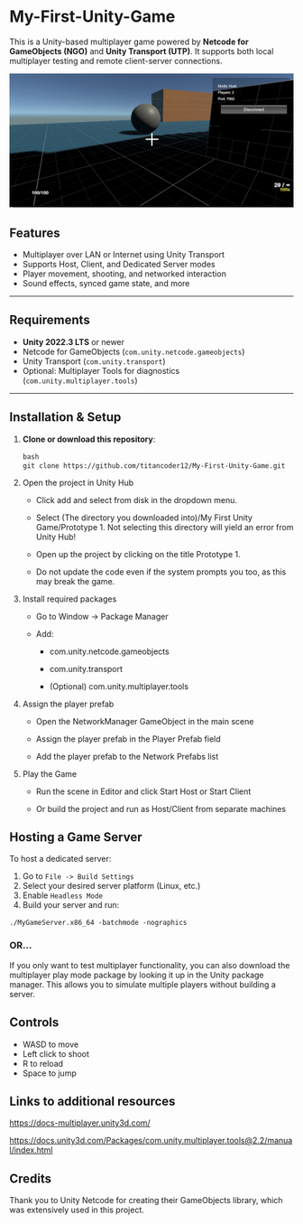 # My-First-Unity-Game
This is a Unity-based multiplayer game powered by **Netcode for GameObjects (NGO)** and **Unity Transport (UTP)**. It supports both local multiplayer testing and remote client-server connections.

![A Screenshot of my game](https://github.com/titancoder12/My-First-Unity-Game/blob/main/Screen%20Shot%202025-07-21%20at%207.17.42%20PM.png "Screenshot")

## Features

- Multiplayer over LAN or Internet using Unity Transport
- Supports Host, Client, and Dedicated Server modes
- Player movement, shooting, and networked interaction
- Sound effects, synced game state, and more

---

## Requirements

- **Unity 2022.3 LTS** or newer
- Netcode for GameObjects (`com.unity.netcode.gameobjects`)
- Unity Transport (`com.unity.transport`)
- Optional: Multiplayer Tools for diagnostics (`com.unity.multiplayer.tools`)

---

## Installation & Setup

1. **Clone or download this repository**:
   ```
   bash
   git clone https://github.com/titancoder12/My-First-Unity-Game.git
   ```

2. Open the project in Unity Hub
    - Click add and select from disk in the dropdown menu.
      
    - Select (The directory you downloaded into)/My First Unity Game/Prototype 1. Not selecting this directory will yield an error from Unity Hub!
      
    - Open up the project by clicking on the title Prototype 1.
  
    - Do not update the code even if the system prompts you too, as this may break the game.

3. Install required packages

    - Go to Window → Package Manager

    - Add:

        - com.unity.netcode.gameobjects

        - com.unity.transport

        - (Optional) com.unity.multiplayer.tools

4. Assign the player prefab

    - Open the NetworkManager GameObject in the main scene

    - Assign the player prefab in the Player Prefab field

    - Add the player prefab to the Network Prefabs list

5. Play the Game

    - Run the scene in Editor and click Start Host or Start Client

    - Or build the project and run as Host/Client from separate machines

## Hosting a Game Server
To host a dedicated server:
1. Go to ```File -> Build Settings```
2. Select your desired server platform (Linux, etc.)
3. Enable ```Headless Mode```
4. Build your server and run:
```
./MyGameServer.x86_64 -batchmode -nographics
```
### OR...

If you only want to test multiplayer functionality, you can also download the multiplayer play mode package by looking it up in the Unity package manager. This allows you to simulate multiple players without building a server.

## Controls
- WASD to move
- Left click to shoot
- R to reload
- Space to jump

## Links to additional resources
https://docs-multiplayer.unity3d.com/

https://docs.unity3d.com/Packages/com.unity.multiplayer.tools@2.2/manual/index.html


## Credits
Thank you to Unity Netcode for creating their GameObjects library, which was extensively used in this project. 
